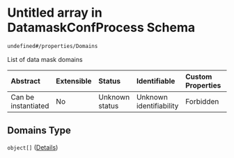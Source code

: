 # Untitled array in DatamaskConfProcess Schema

```txt
undefined#/properties/Domains
```

List of data mask domains

| Abstract            | Extensible | Status         | Identifiable            | Custom Properties | Additional Properties | Access Restrictions | Defined In                                                                |
| :------------------ | :--------- | :------------- | :---------------------- | :---------------- | :-------------------- | :------------------ | :------------------------------------------------------------------------ |
| Can be instantiated | No         | Unknown status | Unknown identifiability | Forbidden         | Allowed               | none                | [datamask.schema.json\*](out/datamask.schema.json "open original schema") |

## Domains Type

`object[]` ([Details](datamask-properties-domains-items.md))
